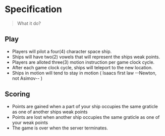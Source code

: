 # Specification
> What it do?

## Play
 - Players will pilot a four(4) character space ship.
 - Ships will have two(2) vowels that will represent the ships weak points.
 - Players are alloted three(3) motion instruction per game clock cycle.
 - After each game clock cycle, ships will teleport to the new location.
 - Ships in motion will tend to stay in motion ( Isaacs first law --Newton, not Asimov-- )

## Scoring
 - Points are gained when a part of your ship occupies the same graticle as one of another ships weak points
 - Points are lost when another ship occupies the same graticle as one of your weak points
 - The game is over when the server terminates.
